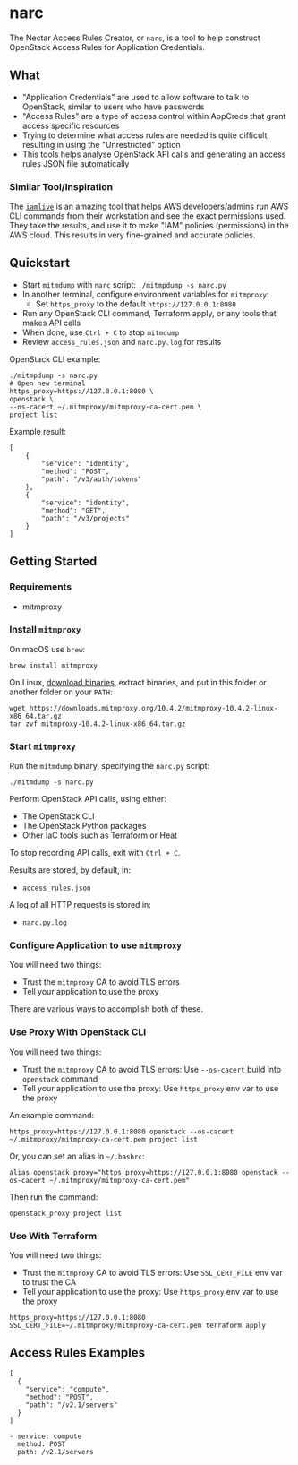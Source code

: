 # narc

The Nectar Access Rules Creator, or `narc`, is a tool to help construct OpenStack Access Rules for Application Credentials.

## What

- "Application Credentials" are used to allow software to talk to OpenStack, similar to users who have passwords
- "Access Rules" are a type of access control within AppCreds that grant access specific resources
- Trying to determine what access rules are needed is quite difficult, resulting in using the "Unrestricted" option
- This tools helps analyse OpenStack API calls and generating an access rules JSON file automatically

### Similar Tool/Inspiration

The [`iamlive`](https://github.com/iann0036/iamlive) is an amazing tool that helps AWS developers/admins run AWS CLI commands from their workstation and see the exact permissions used. They take the results, and use it to make "IAM" policies (permissions) in the AWS cloud. This results in very fine-grained and accurate policies.

## Quickstart

- Start `mitmdump` with `narc` script: `./mitmpdump -s narc.py`
- In another terminal, configure environment variables for `mitmproxy`:
  - Set `https_proxy` to the default `https://127.0.0.1:8080`
- Run any OpenStack CLI command, Terraform apply, or any tools that makes API calls
- When done, use `Ctrl + C` to stop `mitmdump`
- Review `access_rules.json` and `narc.py.log` for results

OpenStack CLI example:

```
./mitmpdump -s narc.py
# Open new terminal
https_proxy=https://127.0.0.1:8080 \
openstack \
--os-cacert ~/.mitmproxy/mitmproxy-ca-cert.pem \
project list
```

Example result:

```
[
    {
        "service": "identity",
        "method": "POST",
        "path": "/v3/auth/tokens"
    },
    {
        "service": "identity",
        "method": "GET",
        "path": "/v3/projects"
    }
]
```

## Getting Started

### Requirements

- mitmproxy

### Install `mitmproxy`

On macOS use `brew`:

```
brew install mitmproxy
```

On Linux, [download binaries](https://mitmproxy.org/), extract binaries, and put in this folder or another folder on your `PATH`:

```
wget https://downloads.mitmproxy.org/10.4.2/mitmproxy-10.4.2-linux-x86_64.tar.gz
tar zvf mitmproxy-10.4.2-linux-x86_64.tar.gz
```

### Start `mitmproxy`

Run the `mitmdump` binary, specifying the `narc.py` script:

```
./mitmdump -s narc.py
```

Perform OpenStack API calls, using either:

- The OpenStack CLI
- The OpenStack Python packages
- Other IaC tools such as Terraform or Heat

To stop recording API calls, exit with `Ctrl + C`.

Results are stored, by default, in:

- `access_rules.json`

A log of all HTTP requests is stored in:

- `narc.py.log`

### Configure Application to use `mitmproxy`

You will need two things:

- Trust the `mitmproxy` CA to avoid TLS errors
- Tell your application to use the proxy

There are various ways to accomplish both of these.

### Use Proxy With OpenStack CLI

You will need two things:

- Trust the `mitmproxy` CA to avoid TLS errors: Use `--os-cacert` build into `openstack` command
- Tell your application to use the proxy: Use `https_proxy` env var to use the proxy

An example command:

```
https_proxy=https://127.0.0.1:8080 openstack --os-cacert ~/.mitmproxy/mitmproxy-ca-cert.pem project list
```

Or, you can set an alias in `~/.bashrc`:

```
alias openstack_proxy="https_proxy=https://127.0.0.1:8080 openstack --os-cacert ~/.mitmproxy/mitmproxy-ca-cert.pem"
```

Then run the command:

```
openstack_proxy project list
```

### Use With Terraform

You will need two things:

- Trust the `mitmproxy` CA to avoid TLS errors: Use `SSL_CERT_FILE` env var to trust the CA
- Tell your application to use the proxy: Use `https_proxy` env var to use the proxy


```
https_proxy=https://127.0.0.1:8080 SSL_CERT_FILE=~/.mitmproxy/mitmproxy-ca-cert.pem terraform apply
```

## Access Rules Examples

```
[
  {
    "service": "compute",
    "method": "POST",
    "path": "/v2.1/servers"
  }
]
```

```
- service: compute
  method: POST
  path: /v2.1/servers
```
